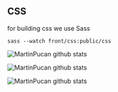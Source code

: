 ## CSS
for building css we use Sass 

`sass --watch front/css:public/css`

![MartinPucan github stats](https:://github-readme-stats.vercel.app/api?username=Github_MartinPucan)

![MartinPucan github stats](https:://github-readme-stats.vercel.app/api?username=Github_MartinPucan&show_icons=true)

![MartinPucan github stats](https:://github-readme-stats.vercel.app/api?username=Github_MartinPucan&show_icons=true&theme=tokyonight)